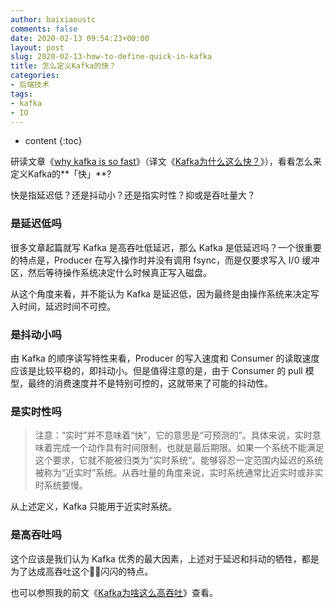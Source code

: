 ```yaml
---
author: baixiaoustc
comments: false
date: 2020-02-13 09:54:23+00:00
layout: post
slug: 2020-02-13-how-to-define-quick-in-kafka
title: 怎么定义Kafka的快？
categories:
- 后端技术
tags:
- kafka 
- IO
---
```


* content 
{:toc}

研读文章《[why kafka is so fast](https://medium.com/swlh/why-kafka-is-so-fast-bde0d987cd03)》（译文《[Kafka为什么这么快？](https://mp.weixin.qq.com/s/wq08nVDHVR1lOJBK4KZbyA)》），看看怎么来定义Kafka的**「快」**?

快是指延迟低？还是抖动小？还是指实时性？抑或是吞吐量大？

### 是延迟低吗

很多文章起篇就写 Kafka 是高吞吐低延迟，那么 Kafka 是低延迟吗？一个很重要的特点是，Producer 在写入操作时并没有调用 fsync，而是仅要求写入 I/0 缓冲区，然后等待操作系统决定什么时候真正写入磁盘。

从这个角度来看，并不能认为 Kafka 是延迟低，因为最终是由操作系统来决定写入时间，延迟时间不可控。

### 是抖动小吗

由 Kafka 的顺序读写特性来看，Producer 的写入速度和 Consumer 的读取速度应该是比较平稳的，即抖动小。但是值得注意的是，由于 Consumer 的 pull 模型，最终的消费速度并不是特别可控的，这就带来了可能的抖动性。

### 是实时性吗

> 注意：“实时”并不意味着“快”，它的意思是“可预测的”。具体来说，实时意味着完成一个动作具有时间限制，也就是最后期限。如果一个系统不能满足这个要求，它就不能被归类为”实时系统“。能够容忍一定范围内延迟的系统被称为“近实时”系统。从吞吐量的角度来说，实时系统通常比近实时或非实时系统要慢。

从上述定义，Kafka 只能用于近实时系统。

### 是高吞吐吗

这个应该是我们认为 Kafka 优秀的最大因素，上述对于延迟和抖动的牺牲，都是为了达成高吞吐这个🐂🍺闪闪的特点。

也可以参照我的前文《[Kafka为啥这么高吞吐](https://baixiaoustc.github.io/2019/07/10/2019-07-10-kafka-why-so-high-write-throughput/)》查看。